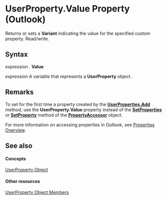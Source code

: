 
# UserProperty.Value Property (Outlook)

Returns or sets a  **Variant** indicating the value for the specified custom property. Read/write.


## Syntax

 _expression_ . **Value**

 _expression_ A variable that represents a **UserProperty** object.


## Remarks

To set for the first time a property created by the  **[UserProperties.Add](88b86622-2234-77be-41e7-b76b0b3a75ad.md)** method, use the **UserProperty.Value** property instead of the **[SetProperties](bf7c86da-5146-9567-5b7e-3e5e63ee5587.md)** or **[SetProperty](2a97c11d-3f5f-65fe-23d6-8efa40dca303.md)** method of the **[PropertyAccessor](2fc91e13-703c-3ec9-9066-ffee7144306c.md)** object.

For more information on accessing properties in Outlook, see [Properties Overview](http://msdn.microsoft.com/library/242c9e89-a0c5-ff89-0d2a-410bd42a3461%28Office.15%29.aspx).


## See also


#### Concepts


[UserProperty Object](c94f642f-4368-d775-a79f-ce6c39bfe1fd.md)
#### Other resources


[UserProperty Object Members](5c57c335-62b1-8d66-b93c-c56be823a85e.md)
